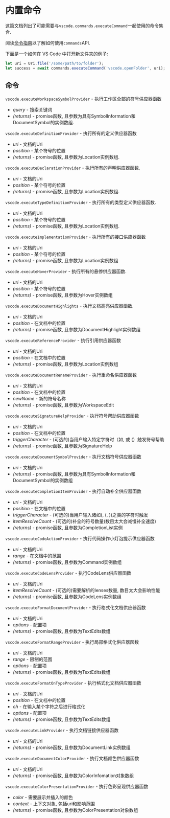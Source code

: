 # 内置命令

这篇文档列出了可能需要与`vscode.commands.executeCommand`一起使用的命令集合.

阅读[命令指南]()以了解如何使用`commands`API.

下面是一个如何在 VS Code 中打开新文件夹的例子:

```js
let uri = Uri.file('/some/path/to/folder');
let success = await commands.executeCommand('vscode.openFolder', uri);
```

## 命令

`vscode.executeWorkspaceSymbolProvider` - 执行工作区全部的符号供应器函数

- *query* - 搜索关键词
- *(returns)* - promise函数, 且参数为具有SymbolInformation和DocumentSymbol的实例数组.

`vscode.executeDefinitionProvider` - 执行所有的定义供应器函数

- *uri* - 文档的Uri
- *position* - 某个符号的位置
- *(returns)* - promise函数, 且参数为Location实例数组.

`vscode.executeDeclarationProvider` - 执行所有的声明供应器函数.

- *uri* - 文档的Uri
- *position* - 某个符号的位置
- *(returns)* - promise函数, 且参数为Location实例数组.

`vscode.executeTypeDefinitionProvider` - 执行所有的类型定义供应器函数.

- *uri* - 文档的Uri
- *position* - 某个符号的位置
- *(returns)* - promise函数, 且参数为Location实例数组.

`vscode.executeImplementationProvider` - 执行所有的接口供应器函数

- *uri* - 文档的Uri
- *position* - 某个符号的位置
- *(returns)* - promise函数, 且参数为Location实例数组

`vscode.executeHoverProvider` - 执行所有的悬停供应器函数.

- *uri* - 文档的Uri
- *position* - 某个符号的位置
- *(returns)* - promise函数, 且参数为Hover实例数组

`vscode.executeDocumentHighlights` - 执行文档高亮供应器函数.

- *uri* - 文档的Uri
- *position* - 在文档中的位置
- *(returns)* - promise函数, 且参数为DocumentHighlight实例数组

`vscode.executeReferenceProvider` - 执行引用供应器函数

- *uri* - 文档的Uri
- *position* - 在文档中的位置
- *(returns)* - promise函数, 且参数为Location实例数组

`vscode.executeDocumentRenameProvider` - 执行重命名供应器函数

- *uri* - 文档的Uri
- *position* - 在文档中的位置
- *newName* - 新的符号名称
- *(returns)* - promise函数, 且参数为WorkspaceEdit

`vscode.executeSignatureHelpProvider` - 执行符号帮助供应器函数

- *uri* - 文档的Uri
- *position* - 在文档中的位置
- *triggerCharacter* - (可选的)当用户输入特定字符时（如, 或 (）触发符号帮助
- *(returns)* - promise函数, 且参数为SignatureHelp

`vscode.executeDocumentSymbolProvider` - 执行文档符号供应器函数

- *uri* - 文档的Uri
- *(returns)* - promise函数, 且参数为具有SymbolInformation和DocumentSymbol的实例数组

`vscode.executeCompletionItemProvider` - 执行自动补全供应器函数

- *uri* - 文档的Uri
- *position* - 在文档中的位置
- *triggerCharacter* - (可选的)当用户输入诸如(, (, ))之类的字符时触发
- *itemResolveCount* - (可选的)补全的符号数量(数目太大会减慢补全速度)
- *(returns)* - promise函数, 且参数为CompletionList实例

`vscode.executeCodeActionProvider` - 执行代码操作小灯泡提示供应器函数

- *uri* - 文档的Uri
- *range* - 在文档中的范围
- *(returns)* - promise函数, 且参数为Command实例数组

`vscode.executeCodeLensProvider` - 执行CodeLens供应器函数

- *uri* - 文档的Uri
- *itemResolveCount* - (可选的)需要解析的lenses数量, 数目太大会影响性能
- *(returns)* - promise函数, 且参数为CodeLens实例数组

`vscode.executeFormatDocumentProvider` - 执行格式化文档供应器函数

- *uri* - 文档的Uri
- *options* - 配置项
- *(returns)* - promise函数, 且参数为TextEdits数组

`vscode.executeFormatRangeProvider` - 执行局部格式化供应器函数

- *uri* - 文档的Uri
- *range* - 限制的范围
- *options* - 配置项
- *(returns)* - promise函数, 且参数为TextEdits数组

`vscode.executeFormatOnTypeProvider` - 执行格式化文档供应器函数

- *uri* - 文档的Uri
- *position* - 在文档中的位置
- *ch* - 在输入某个字符之后进行格式化
- *options* - 配置项
- *(returns)* - promise函数, 且参数为TextEdits数组

`vscode.executeLinkProvider` - 执行文档链接供应器函数

- *uri* - 文档的Uri
- *(returns)* - promise函数, 且参数为DocumentLink实例数组

`vscode.executeDocumentColorProvider` - 执行文档颜色供应器函数

- *uri* - 文档的Uri
- *(returns)* - promise函数, 且参数为ColorInfomation对象数组

`vscode.executeColorPresentationProvider` - 执行色彩呈现供应器函数

- *color* - 需要展示并插入的颜色
- *context* - 上下文对象, 包括uri和影响范围
- *(returns)* - promise函数, 且参数为ColorPresentation对象数组